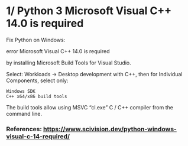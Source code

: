 

# 1/ Python 3 Microsoft Visual C++ 14.0 is required

Fix Python on Windows:

error Microsoft Visual C++ 14.0 is required

by installing Microsoft Build Tools for Visual Studio.

Select: Workloads → Desktop development with C++, then for Individual Components, select only:

    Windows SDK
    C++ x64/x86 build tools

The build tools allow using MSVC “cl.exe” C / C++ compiler from the command line.

### References: https://www.scivision.dev/python-windows-visual-c-14-required/